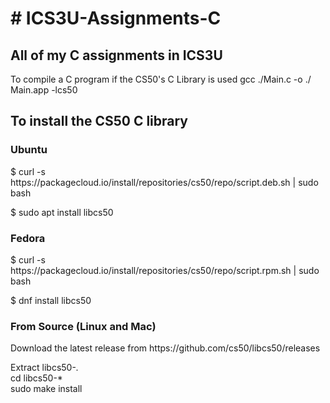 <h1> # ICS3U-Assignments-C </h1> 
<h2> All of my C assignments in ICS3U</h2>

To compile a C program if the CS50's C Library is used 
  gcc ./Main.c -o ./ Main.app -lcs50  

<h2> To install the CS50 C library </h2>

<h3>Ubuntu</h3>
$ curl -s https://packagecloud.io/install/repositories/cs50/repo/script.deb.sh | sudo bash  

$ sudo apt install libcs50  



    
<h3>Fedora</h3>
$ curl -s https://packagecloud.io/install/repositories/cs50/repo/script.rpm.sh | sudo bash  

$ dnf install libcs50

<h3>From Source (Linux and Mac)</h3>
Download the latest release from https://github.com/cs50/libcs50/releases  


Extract libcs50-*.*  
cd libcs50-*  
sudo make install
